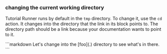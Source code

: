 ### changing the current working directory

Tutorial Runner runs by default in the `tmp` directory.
To change it, use the `cd` action.
It changes into the directory that the link in its block points to.
The directory path should be a link
because your documentation wants to point to it.

<a class="tutorialRunner_runMarkdownInTutrun">
```markdown
<a class="tutorialRunner_cd">
Let's change into the [foo](.) directory to see what's in there.
</a>
```
</a>
